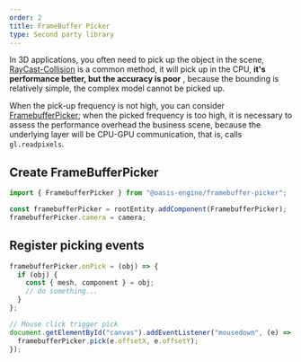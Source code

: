 ```yaml
---
order: 2
title: FrameBuffer Picker
type: Second party library
---
```


In 3D applications, you often need to pick up the object in the scene, [RayCast-Collision](${docs}ray) is a common method, it will pick up in the CPU, **it's performance better, but the accuracy is poor** , because the bounding is relatively simple, the complex model cannot be picked up.

When the pick-up frequency is not high, you can consider [FramebufferPicker](${api}framebuffer-picker/FramebufferPicker); when the picked frequency is too high, it is necessary to assess the performance overhead the business scene, because the underlying layer will be CPU-GPU communication, that is, calls `gl.readpixels`.

<playground src="framebuffer-picker.ts"></playground>

## Create FrameBufferPicker

```typescript
import { FramebufferPicker } from "@oasis-engine/framebuffer-picker";

const framebufferPicker = rootEntity.addComponent(FramebufferPicker);
framebufferPicker.camera = camera;
```

## Register picking events

```typescript
framebufferPicker.onPick = (obj) => {
  if (obj) {
    const { mesh, component } = obj;
    // do something...
  }
};

// Mouse click trigger pick
document.getElementById("canvas").addEventListener("mousedown", (e) => {
  framebufferPicker.pick(e.offsetX, e.offsetY);
});
```
